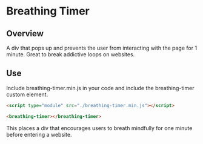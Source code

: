 # Breathing Timer

## Overview

A div that pops up and prevents the user from interacting with the page for 1 minute. Great to break addictive loops on websites.

## Use
Include breathing-timer.min.js in your code and include the breathing-timer custom element.

```html
<script type="module" src="./breathing-timer.min.js"></script>

<breathing-timer></breathing-timer>

```

This places a div that encourages users to breath mindfully for one minute before entering a website. 

